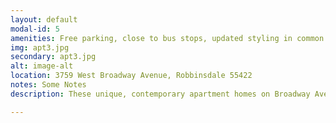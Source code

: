 ```yaml
---
layout: default
modal-id: 5
amenities: Free parking, close to bus stops, updated styling in common areas.
img: apt3.jpg
secondary: apt3.jpg
alt: image-alt
location: 3759 West Broadway Avenue, Robbinsdale 55422
notes: Some Notes
description: These unique, contemporary apartment homes on Broadway Ave in Robbinsdale are perfect for working professionals and young families. Due to high demand, occupancy rates consistently remain over 95%. The community boasts wonderful amenities including controlled entry building, 24 hour laundry room, each apartment is getting a major face lift, on the bus-line to downtown Minneapolis, near shopping, CUB and Rainbow, Dairy Queen, Walgreens, and more. It is truly a convenient location. For more information or to tour available units visit Tanabrik today.

---
```

